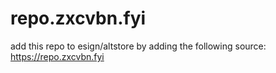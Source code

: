 # repo.zxcvbn.fyi
add this repo to esign/altstore by adding the following source: https://repo.zxcvbn.fyi
